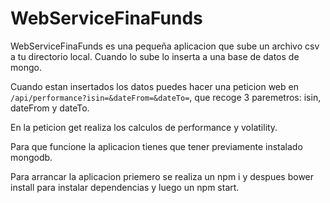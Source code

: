 # WebServiceFinaFunds

WebServiceFinaFunds es una pequeña aplicacion que sube un archivo csv a tu directorio local.
Cuando lo sube lo inserta a una base de datos de mongo.

Cuando estan insertados los datos puedes hacer una peticion web en ```/api/performance?isin=&dateFrom=&dateTo=```,
que recoge 3 paremetros: isin, dateFrom y dateTo.

En la peticion get realiza los calculos de performance y volatility.

Para que funcione la aplicacion tienes que tener previamente instalado mongodb.

Para arrancar la aplicacion priemero se realiza un npm i y despues bower install para instalar dependencias y luego un npm start.
